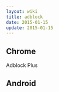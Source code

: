 ```yaml
---
layout: wiki
title: adblock
date: 2015-01-15
update: 2015-01-15
---
```


## Chrome
Adblock Plus

## Android
